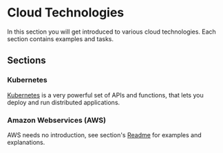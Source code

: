 # Cloud Technologies
In this section you will get introduced to various cloud technologies. Each section contains examples and tasks.

## Sections

### Kubernetes
[Kubernetes](kubernetes/Readme.md) is a very powerful set of APIs and functions, that lets you deploy and run distributed applications. 

### Amazon Webservices (AWS)
AWS needs no introduction, see section's [Readme](aws/Readme.md) for examples and explanations.